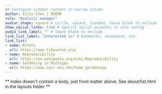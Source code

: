 ```yaml
---
## Configure sidebar content in narrow column
author: Xilin Chen | 陈熙琳
role: "Analytic manager"
avatar_shape: square # circle, square, rounded, leave blank to exclude
show_social_links: true # specify social accounts in site config
audio_link_label: "" # leave blank to exclude
link_list_label: "Interested in" # bookmarks, elsewhere, etc.
link_list:
- name: Rstats
  url: https://www.tidyverse.org/
- name: Reproducibility
  url: https://en.wikipedia.org/wiki/Reproducibility
- name: Gardening in Michigan
  url: https://www.canr.msu.edu/home_gardening/
---
```


** index doesn't contain a body, just front matter above.
See about/list.html in the layouts folder **